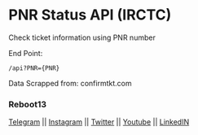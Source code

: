 # PNR Status API (IRCTC)

Check ticket information using PNR number

End Point:

`/api?PNR={PNR}`

Data Scrapped from: confirmtkt.com


### Reboot13

[Telegram](https://telegram.me/reboot13_dev) || [Instagram](https://instagram.com/reboot13_dev) || [Twitter](https://twitter.com/reboot13_dev) || [Youtube](https://youtube.com/krutikraut) || [LinkedIN](https://www.linkedin.com/in/reboot13)


